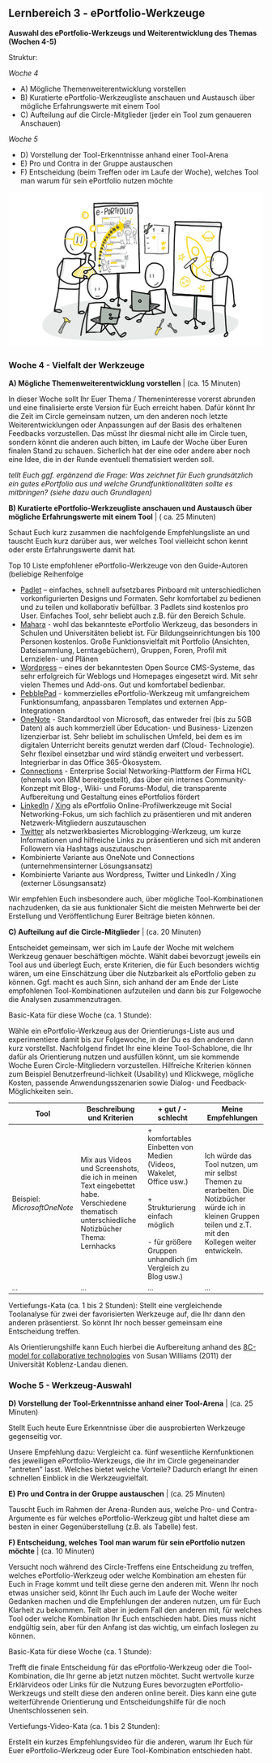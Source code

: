 ## Lernbereich 3 - ePortfolio-Werkzeuge

**Auswahl des ePortfolio-Werkzeugs und Weiterentwicklung des Themas (Wochen 4-5)**

Struktur:

*Woche 4*

- A) Mögliche Themenweiterentwicklung vorstellen
- B) Kuratierte ePortfolio-Werkzeugliste anschauen und Austausch über mögliche Erfahrungswerte mit einem Tool
- C) Aufteilung auf die Circle-Mitglieder (jeder ein Tool zum genaueren Anschauen)

*Woche 5*

- D) Vorstellung der Tool-Erkenntnisse anhand einer Tool-Arena
- E) Pro und Contra in der Gruppe austauschen
- F) Entscheidung (beim Treffen oder im Laufe der Woche), welches Tool man warum für sein ePortfolio nutzen möchte

![Sketchnote Experiment with different ePortfolio tools from Katrin [@kleinerw4hnsinn](https://twitter.com/kleinerw4hnsinn) (CC BY)](./images/image12.jpeg)

### Woche 4 - Vielfalt der Werkzeuge

**A) Mögliche Themenweiterentwicklung vorstellen** | (ca. 15 Minuten)

In dieser Woche sollt Ihr Euer Thema / Themeninteresse vorerst abrunden und eine finalisierte erste Version für Euch erreicht haben. Dafür könnt Ihr die Zeit im Circle gemeinsam nutzen, um den anderen noch letzte Weiterentwicklungen oder Anpassungen auf der Basis des erhaltenen Feedbacks vorzustellen. Das müsst Ihr diesmal nicht alle im Circle tuen, sondern könnt die anderen auch bitten, im Laufe der Woche über Euren finalen Stand zu schauen. Sicherlich hat der eine oder andere aber noch eine Idee, die in der Runde eventuell thematisiert werden soll.

*tellt Euch ggf. ergänzend die Frage: Was zeichnet für Euch grundsätzlich ein gutes ePortfolio aus und welche Grundfunktionalitäten sollte es mitbringen? (siehe dazu auch Grundlagen)*

**B) Kuratierte ePortfolio-Werkzeugliste anschauen und Austausch über mögliche Erfahrungswerte mit einem Tool** | ( ca. 25 Minuten)

Schaut Euch kurz zusammen die nachfolgende Empfehlungsliste an und tauscht Euch kurz darüber aus, wer welches Tool vielleicht schon kennt oder erste Erfahrungswerte damit hat.

Top 10 Liste empfohlener ePortfolio-Werkzeuge von den Guide-Autoren (beliebige Reihenfolge

- [Padlet](https://padlet.com/) – einfaches, schnell aufsetzbares Pinboard mit unterschiedlichen vorkonfigurierten Designs und Formaten. Sehr komfortabel zu bedienen und zu teilen und kollaborativ befüllbar. 3 Padlets sind kostenlos pro User. Einfaches Tool, sehr beliebt auch z.B. für den Bereich Schule.
- [Mahara](https://mahara.de/) - wohl das bekannteste ePortfolio Werkzeug, das besonders in Schulen und Universitäten beliebt ist. Für Bildungseinrichtungen bis 100 Personen kostenlos. Große Funktionsvielfalt mit Portfolio (Ansichten, Dateisammlung, Lerntagebüchern), Gruppen, Foren, Profil mit Lernzielen- und Plänen
- [Wordpress](https://de.wordpress.org/) – eines der bekanntesten Open Source CMS-Systeme, das sehr erfolgreich für Weblogs und Homepages eingesetzt wird. Mit sehr vielen Themes und Add-ons. Gut und komfortabel bedienbar.
- [PebblePad](https://www.pebblepad.co.uk/) - kommerzielles ePortfolio-Werkzeug mit umfangreichem Funktionsumfang, anpassbaren Templates und externen App-Integrationen
- [OneNote](https://products.office.com/de-de/onenote/digital-note-taking-app) - Standardtool von Microsoft, das entweder frei (bis zu 5GB Daten) als auch kommerziell über Education- und Business- Lizenzen lizenzierbar ist. Sehr beliebt im schulischen Umfeld, bei dem es im digitalen Unterricht bereits genutzt werden darf (Cloud- Technologie). Sehr flexibel einsetzbar und wird ständig erweitert und verbessert. Integrierbar in das Office 365-Ökosystem.
- [Connections](https://de.wikipedia.org/wiki/HCL_Connections) - Enterprise Social Networking-Plattform der Firma HCL (ehemals von IBM bereitgestellt), das über ein internes Community-Konzept mit Blog-, Wiki- und Forums-Modul, die transparente Aufbereitung und Gestaltung eines ePortfolios fördert
- [LinkedIn](https://www.linkedin.com/) / [Xing](https://www.xing.com) als ePortfolio Online-Profilwerkzeuge mit Social Networking-Fokus, um sich fachlich zu präsentieren und mit anderen Netzwerk-Mitgliedern auszutauschen
- [Twitter](https://twitter.com) als netzwerkbasiertes Microblogging-Werkzeug, um kurze Informationen und hilfreiche Links zu präsentieren und sich mit anderen Followern via Hashtags auszutauschen
- Kombinierte Variante aus OneNote und Connections (unternehmensinterner Lösungsansatz)
- Kombinierte Variante aus Wordpress, Twitter und LinkedIn / Xing (externer Lösungsansatz)

Wir empfehlen Euch insbesondere auch, über mögliche Tool-Kombinationen nachzudenken, da sie aus funktionaler Sicht die meisten Mehrwerte bei der Erstellung und Veröffentlichung Eurer Beiträge bieten können.

**C) Aufteilung auf die Circle-Mitglieder** | (ca. 20 Minuten)

Entscheidet gemeinsam, wer sich im Laufe der Woche mit welchem Werkzeug genauer beschäftigen möchte. Wählt dabei bevorzugt jeweils ein Tool aus und überlegt Euch, erste Kriterien, die für Euch besonders wichtig wären, um eine Einschätzung über die Nutzbarkeit als ePortfolio geben zu können. Ggf. macht es auch Sinn, sich anhand der am Ende der Liste empfohlenen Tool-Kombinationen aufzuteilen und dann bis zur Folgewoche die Analysen zusammenzutragen.

Basic-Kata für diese Woche (ca. 1 Stunde):

Wähle ein ePortfolio-Werkzeug aus der Orientierungs-Liste aus und experimentiere damit bis zur Folgewoche, in der Du es den anderen dann kurz vorstellst. Nachfolgend findet Ihr eine kleine Tool-Schablone, die Ihr dafür als Orientierung nutzen und ausfüllen könnt, um sie kommende Woche Euren Circle-Mitgliedern vorzustellen. Hilfreiche Kriterien können zum Beispiel Benutzerfreund-lichkeit (Usability) und Klickwege, mögliche Kosten, passende Anwendungsszenarien sowie Dialog- und Feedback-Möglichkeiten sein.

| **Tool**                     | **Beschreibung und Kriterien**                                 | **+ gut / - schlecht**                                           | **Meine Empfehlungen**                                        |
| ---------------------------- | ------------------------------------------------------------ | ------------------------------------------------------------ | ------------------------------------------------------------ |
| Beispiel: *MicrosoftOneNote* | Mix aus Videos und Screenshots, die ich in meinen Text eingebettet habe. Verschiedene thematisch unterschiedliche Notizbücher Thema: Lernhacks | + komfortables Einbetten von Medien (Videos, Wakelet, Office usw.)<br /><br />+ Strukturierung einfach möglich<br /><br />- für größere Gruppen unhandlich (im Vergleich zu Blog usw.) | Ich würde das Tool nutzen, um mir selbst Themen zu erarbeiten. Die Notizbücher würde ich in kleinen Gruppen teilen und z.T. mit den Kollegen weiter entwickeln. |
| ...                          | ...                                                          | ...                                                          | ...                                                          |

Vertiefungs-Kata (ca. 1 bis 2 Stunden): Stellt eine vergleichende Toolanalyse für zwei der favorisierten Werkzeuge auf, die Ihr dann den anderen präsentierst. So könnt Ihr noch besser gemeinsam eine Entscheidung treffen.

Als Orientierungshilfe kann Euch hierbei die Aufbereitung anhand des [8C-model for collaborative technologies](http://bas.uni-koblenz.de/bas/publications_light.nsf/9419ff0c508bbae8c1257219004fef63/e71c2845ef894202c1257b45003f4934/$FILE/E2.0-collaborative-technologies.pdf) von Susan Williams (2011) der Universität Koblenz-Landau dienen.

### Woche 5 - Werkzeug-Auswahl

**D) Vorstellung der Tool-Erkenntnisse anhand einer Tool-Arena** | (ca. 25 Minuten)

Stellt Euch heute Eure Erkenntnisse über die ausprobierten Werkzeuge gegenseitig vor.

Unsere Empfehlung dazu: Vergleicht ca. fünf wesentliche Kernfunktionen des jeweiligen ePortfolio-Werkzeugs, die ihr im Circle gegeneinander "antreten" lasst. Welches bietet welche Vorteile? Dadurch erlangt Ihr einen schnellen Einblick in die Werkzeugvielfalt.

**E) Pro und Contra in der Gruppe austauschen** | (ca. 25 Minuten)

Tauscht Euch im Rahmen der Arena-Runden aus, welche Pro- und Contra-Argumente es für welches ePortfolio-Werkzeug gibt und haltet diese am besten in einer Gegenüberstellung (z.B. als Tabelle) fest.

**F) Entscheidung, welches Tool man warum für sein ePortfolio nutzen möchte** | (ca. 10 Minuten)

Versucht noch während des Circle-Treffens eine Entscheidung zu treffen, welches ePortfolio-Werkzeug oder welche Kombination am ehesten für Euch in Frage kommt und teilt diese gerne den anderen mit. Wenn Ihr noch etwas unsicher seid, könnt Ihr Euch auch im Laufe der Woche weiter Gedanken machen und die Empfehlungen der anderen nutzen, um für Euch Klarheit zu bekommen. Teilt aber in jedem Fall den anderen mit, für welches Tool oder welche Kombination Ihr Euch entschieden habt. Dies muss nicht endgültig sein, aber für den Anfang ist das wichtig, um einfach loslegen zu können.

Basic-Kata für diese Woche (ca. 1 Stunde):

Trefft die finale Entscheidung für das ePortfolio-Werkzeug oder die Tool-Kombination, die Ihr gerne ab jetzt nutzen möchtet. Sucht wertvolle kurze Erklärvideos oder Links für die Nutzung Eures bevorzugten ePortfolio-Werkzeugs und stellt diese den anderen online bereit. Dies kann eine gute weiterführende Orientierung und Entscheidungshilfe für die noch Unentschlossenen sein.

Vertiefungs-Video-Kata (ca. 1 bis 2 Stunden):

Erstellt ein kurzes Empfehlungsvideo für die anderen, warum Ihr Euch für Euer ePortfolio-Werkzeug oder Eure Tool-Kombination entschieden habt.
